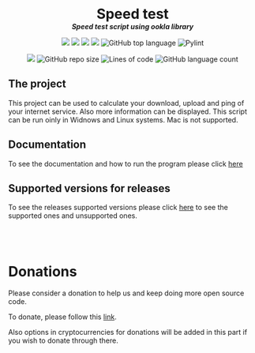<p align="center">
  <!-- <img width="300" src="" alt="logo"> -->
  <h1 align="center" style="margin: 0 auto 0 auto;">Speed test</h1>
  <h5 align="center" style="margin: 0 auto 0 auto;">Speed test script using ookla library</h5>
</p>

<p align="center">
  <img src="https://img.shields.io/github/last-commit/dmtzs/python-speedt-test">
  <img src="https://img.shields.io/github/contributors/dmtzs/python-speedt-test">
  <img src="https://img.shields.io/github/issues/dmtzs/python-speedt-test?label=issues">
  <img src="https://img.shields.io/github/stars/dmtzs/python-speedt-test?logo=github">
  <img alt="GitHub top language" src="https://img.shields.io/github/languages/top/dmtzs/python-speedt-test?logo=python">
  <img alt="Pylint" src="https://github.com/dmtzs/python-speedt-test/actions/workflows/pylint.yml/badge.svg?logo=github">
</p>

<p align="center">
  <img src="https://img.shields.io/github/languages/code-size/dmtzs/python-speedt-test?logo=github">
  <img alt="GitHub repo size" src="https://img.shields.io/github/repo-size/dmtzs/python-speedt-test?logo=github">
  <img alt="Lines of code" src="https://img.shields.io/tokei/lines/github/dmtzs/python-speedt-test?label=total%20lines%20in%20repo&&logo=github">
  <img alt="GitHub language count" src="https://img.shields.io/github/languages/count/dmtzs/python-speedt-test?logo=github">
</p>

## The project
This project can be used to calculate your download, upload and ping of your internet service.
Also more information can be displayed. This script can be run oinly in Widnows and Linux systems. Mac is not supported.

## Documentation
To see the documentation and how to run the program please click [here]()

## Supported versions for releases
To see the releases supported versions please click [here]() to see the supported ones and unsupported ones.

<br><br>
# Donations

Please consider a donation to help us and keep doing more open source code.

To donate, please follow this [link](https://ceneka.net/dmtzs).

Also options in cryptocurrencies for donations will be added in this part if you wish to donate through there.
